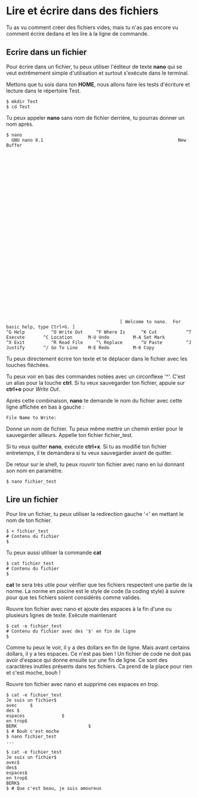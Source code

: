 # Lire et écrire dans des fichiers

Tu as vu comment créer des fichiers vides, mais tu n'as pas encore vu comment
écrire dedans et les lire à la ligne de commande.

## Ecrire dans un fichier

Pour écrire dans un fichier, tu peux utiliser l'éditeur de texte **nano** qui se
veut extrêmement simple d'utilisation et surtout s'exécute dans le terminal.

Mettons que tu sois dans ton **HOME**, nous allons faire les tests d'écriture et
lecture dans le répertoire Test.

```text
$ mkdir Test
$ cd Test
```

Tu peux appeler **nano** sans nom de fichier derrière, tu pourras donner un nom
après.

```text
$ nano
  GNU nano 8.1                                                   New Buffer

































                                           [ Welcome to nano.  For basic help, type Ctrl+G. ]
^G Help          ^O Write Out     ^F Where Is      ^K Cut           ^T Execute       ^C Location      M-U Undo         M-A Set Mark
^X Exit          ^R Read File     ^\ Replace       ^U Paste         ^J Justify       ^/ Go To Line    M-E Redo         M-6 Copy
```

Tu peux directement écrire ton texte et te déplacer dans le fichier avec les
touches fléchées.

Tu peux voir en bas des commandes notées avec un circonflexe '^'. C'est un alias
pour la touche **ctrl**. Si tu veux sauvegarder ton fichier, appuie sur
**ctrl+o** pour *Write Out*.

Après cette combinaison, **nano** te demande le nom du fichier avec cette ligne
affichée en bas à gauche :
```text
File Name to Write:
```

Donne un nom de fichier. Tu peux même mettre un chemin entier pour le
sauvegarder ailleurs. Appelle ton fichier fichier_test.

Si tu veux quitter **nano**, exécute **ctrl+x**. Si tu as modifié ton fichier
entretemps, il te demandera si tu veux sauvegarder avant de quitter.

De retour sur le shell, tu peux rouvrir ton fichier avec nano en lui donnant son
nom en paramètre.

```text
$ nano fichier_test
```

## Lire un fichier

Pour lire un fichier, tu peux utiliser la redirection gauche '<' en mettant le
nom de ton fichier.

```text
$ < fichier_test
# Contenu du fichier
$
```

Tu peux aussi utiliser la commande **cat**

```text
$ cat fichier_test
# Contenu du fichier
$
```

**cat** te sera très utile pour vérifier que tes fichiers respectent une partie
de la norme. La norme en piscine est le style de code (la coding style) à suivre
pour que tes fichiers soient considérés comme valides.

Rouvre ton fichier avec nano et ajoute des espaces à la fin d'une ou plusieurs
lignes de texte. Exécute maintenant 
```text
$ cat -e fichier_test
# Contenu du fichier avec des '$' en fin de ligne
$
```

Comme tu peux le voir, il y a des dollars en fin de ligne. Mais avant certains
dollars, il y a tes espaces. Ce n'est pas bien ! Un fichier de code ne doit pas
avoir d'espace qui donne ensuite sur une fin de ligne. Ce sont des caractères
inutiles présents dans tes fichiers. Ca prend de la place pour rien et c'est
moche, bouh !

Rouvre ton fichier avec nano et supprime ces espaces en trop.

```text
$ cat -e fichier_test
Je suis un fichier$
avec     $
des $
espaces              $
en trop$
BERK                           $
$ # Bouh c'est moche
$ nano fichier_test
...
```

```text
$ cat -e fichier_test
Je suis un fichier$
avec$
des$
espaces$
en trop$
BERK$
$ # Que c'est beau, je suis amoureux 
```
